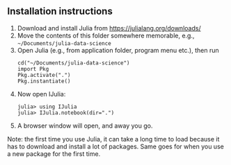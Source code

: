 ## Installation instructions

1. Download and install Julia from https://julialang.org/downloads/
2. Move the contents of this folder somewhere memorable, e.g., `~/Documents/julia-data-science`
3. Open Julia (e.g., from application folder, program menu etc.), then run
    ```
    cd("~/Documents/julia-data-science")
    import Pkg
    Pkg.activate(".")
    Pkg.instantiate()
    ```
4. Now open IJulia:
    ```
    julia> using IJulia
    julia> IJulia.notebook(dir=".")
    ```
5. A browser window will open, and away you go.

Note: the first time you use Julia, it can take a long time to load because it has to
download and install a lot of packages. Same goes for when you use a new package for the
first time.

